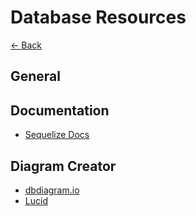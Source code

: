 # Database Resources

[<- Back](./README.md)

## General

## Documentation

- [Sequelize Docs](https://sequelize.org/master/)

## Diagram Creator

- [dbdiagram.io](https://dbdiagram.io/home)
- [Lucid](https://lucid.co/)

